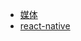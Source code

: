 
  * [媒体](/notes/android/library/media/index.md)
  * [react-native](/notes/android/library/react-native/index.md)
